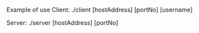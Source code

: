 Example of use
Client: ./client [hostAddress] [portNo] [username]  

Server: ./server [hostAddress] [portNo] 
